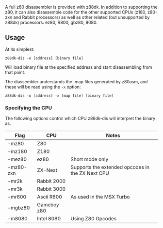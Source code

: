 A full z80 disassembler is provided with z88dk. In addition to supporting the z80, it can also disassemble code for the other supported CPUs (z180, z80-zxn and Rabbit processors) as well as other related (but unsupported by z88dk) processors: ez80, R800, gbz80, 8080.

## Usage

At its simplest:

    z88dk-dis -o [address] [binary file]

Will load binary file at the specified address and start disassembling from that point.

The diassembler understands the .map files generated by z80asm, and these will be read using the `-x` option:

    z88dk-dis -o [address] -x [map file] [binary file]

### Specifying the CPU

The following options control which CPU z88dk-dis will interpret the binary as.

| Flag | CPU | Notes |
|-|-|-|
| -mz80 | Z80 | |
| -mz180 | Z180 | |
| -mez80 | ez80 | Short mode only |
| -mz80-zxn | ZX-Next | Supports the extended opcodes in the ZX Next CPU |
| -mr2k | Rabbit 2000 | |
| -mr3k | Rabbit 3000 | |
| -mr800 | Ascii R800 | As used in the MSX Turbo |
| -mgbz80 | Gameboy z80 | |
| -m8080 | Intel 8080 | Using Z80 Opcodes |





